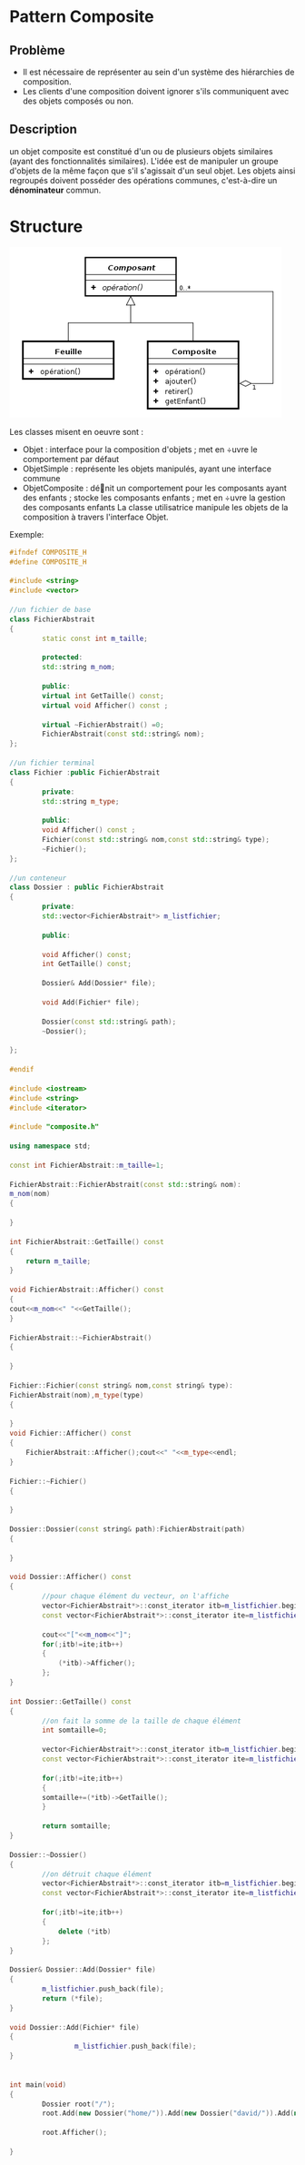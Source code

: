 # Pattern Composite

## Problème

* Il est nécessaire de représenter au sein d'un système des hiérarchies de composition.
* Les clients d'une composition doivent ignorer s'ils communiquent avec des objets composés ou non.

## Description

un objet composite est constitué d'un ou de plusieurs objets similaires (ayant des fonctionnalités similaires). L'idée est de manipuler un groupe d'objets de la même façon que s'il s'agissait d'un seul
objet. Les objets ainsi regroupés doivent posséder des opérations communes, c'est-à-dire un **dénominateur** commun.

# Structure

![Pattern Composite](pattern_composite.png)

Les classes misent en oeuvre sont :

* Objet : interface pour la composition d'objets ; met en ÷uvre le comportement par défaut
* ObjetSimple : représente les objets manipulés, ayant une interface commune
* ObjetComposite : dénit un comportement pour les composants ayant des enfants ; stocke les
composants enfants ; met en ÷uvre la gestion des composants enfants La classe utilisatrice manipule
les objets de la composition à travers l'interface Objet.

Exemple:

``` c++
#ifndef COMPOSITE_H
#define COMPOSITE_H

#include <string>
#include <vector>

//un fichier de base
class FichierAbstrait
{
        static const int m_taille;

        protected:
        std::string m_nom;

        public:
        virtual int GetTaille() const;
        virtual void Afficher() const ;

        virtual ~FichierAbstrait() =0;
        FichierAbstrait(const std::string& nom);
};

//un fichier terminal
class Fichier :public FichierAbstrait 
{
        private:
        std::string m_type;

        public:
        void Afficher() const ;
        Fichier(const std::string& nom,const std::string& type);
        ~Fichier();
};

//un conteneur
class Dossier : public FichierAbstrait
{
        private:
        std::vector<FichierAbstrait*> m_listfichier;

        public:

        void Afficher() const;
        int GetTaille() const;

        Dossier& Add(Dossier* file);

        void Add(Fichier* file);

        Dossier(const std::string& path);
        ~Dossier();

};

#endif

#include <iostream>
#include <string>
#include <iterator>

#include "composite.h"

using namespace std;

const int FichierAbstrait::m_taille=1;

FichierAbstrait::FichierAbstrait(const std::string& nom):
m_nom(nom)
{

}

int FichierAbstrait::GetTaille() const 
{
    return m_taille;
}

void FichierAbstrait::Afficher() const 
{
cout<<m_nom<<" "<<GetTaille();
}

FichierAbstrait::~FichierAbstrait() 
{

}

Fichier::Fichier(const string& nom,const string& type):
FichierAbstrait(nom),m_type(type)
{

}
void Fichier::Afficher() const 
{
    FichierAbstrait::Afficher();cout<<" "<<m_type<<endl;
}

Fichier::~Fichier()
{

}

Dossier::Dossier(const string& path):FichierAbstrait(path)
{

}

void Dossier::Afficher() const 
{
        //pour chaque élément du vecteur, on l'affiche
        vector<FichierAbstrait*>::const_iterator itb=m_listfichier.begin();
        const vector<FichierAbstrait*>::const_iterator ite=m_listfichier.end();

        cout<<"["<<m_nom<<"]";
        for(;itb!=ite;itb++)
        {
            (*itb)->Afficher();
        };
}

int Dossier::GetTaille() const
{
        //on fait la somme de la taille de chaque élément 
        int somtaille=0;
        
        vector<FichierAbstrait*>::const_iterator itb=m_listfichier.begin();
        const vector<FichierAbstrait*>::const_iterator ite=m_listfichier.end();

        for(;itb!=ite;itb++)
        {
        somtaille+=(*itb)->GetTaille();        
        }
        
        return somtaille;
}

Dossier::~Dossier()
{
        //on détruit chaque élément
        vector<FichierAbstrait*>::const_iterator itb=m_listfichier.begin();
        const vector<FichierAbstrait*>::const_iterator ite=m_listfichier.end();

        for(;itb!=ite;itb++)
        {
            delete (*itb) 
        };
}

Dossier& Dossier::Add(Dossier* file)
{
        m_listfichier.push_back(file);
        return (*file);        
}

void Dossier::Add(Fichier* file)
{
                m_listfichier.push_back(file);
}


int main(void)
{
        Dossier root("/");
        root.Add(new Dossier("home/")).Add(new Dossier("david/")).Add(new Fichier("composite.h","text"));

        root.Afficher();

}
```